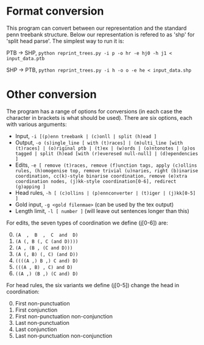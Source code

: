# Format conversion
This program can convert between our representation and the standard penn treebank structure.
Below our representation is refered to as 'shp' for 'split head parse'.
The simplest way to run it is:

PTB -> SHP, `python reprint_trees.py -i p -o hr -e hj0 -h j1 < input_data.ptb`

SHP -> PTB, `python reprint_trees.py -i h -o o -e he < input_data.shp`

# Other conversion
The program has a range of options for conversions (in each case the character in brackets is what should be used).
There are six options, each with various arguments:

- Input, `-i [(p)enn treebank | (c)onll | split (h)ead ]`
- Output, `-o (s)ingle_line [ with (t)races] | (m)ulti_line [with (t)races] | (o)riginal ptb | (t)ex | (w)ords | (o)ntonotes | (p)os tagged | split (h)ead [with (r)everesed null-null] | (d)ependencies ]`
- Edits, `-e [ remove (t)races, remove (f)unction tags, apply (c)ollins rules, (h)omogenise top, remove trivial (u)naries, right (b)inarise coordination, cc(k)-style binarise coordination, remove (e)xtra coordination nodes, (j)kk-style coordination[0-6], redirect (g)apping ]`
- Head rules, `-h [ (c)ollins | (p)ennconverter | (t)iger | (j)kk[0-5] ]`
- Gold input, `-g <gold filenmae>` (can be used by the tex output)
- Length limit, `-l [ number ]` (will leave out sentences longer than this)

For edits, the seven types of coordination we define (j[0-6]) are:

0. `(A  ,  B  ,  C  and  D)`
1. `(A (, B (, C (and D))))`
2. `(A , (B , (C and D)))`
3. `(A (, B) (, C) (and D))`
4. `((((A ,) B ,) C and) D)`
5. `(((A , B) , C) and D)`
6. `((A ,) (B ,) (C and) D)`

For head rules, the six variants we define (j[0-5]) change the head in coordination:

0. First non-punctuation
1. First conjunction
2. First non-punctuation non-conjunction
3. Last non-punctuation
4. Last conjunction
5. Last non-punctuation non-conjunction
